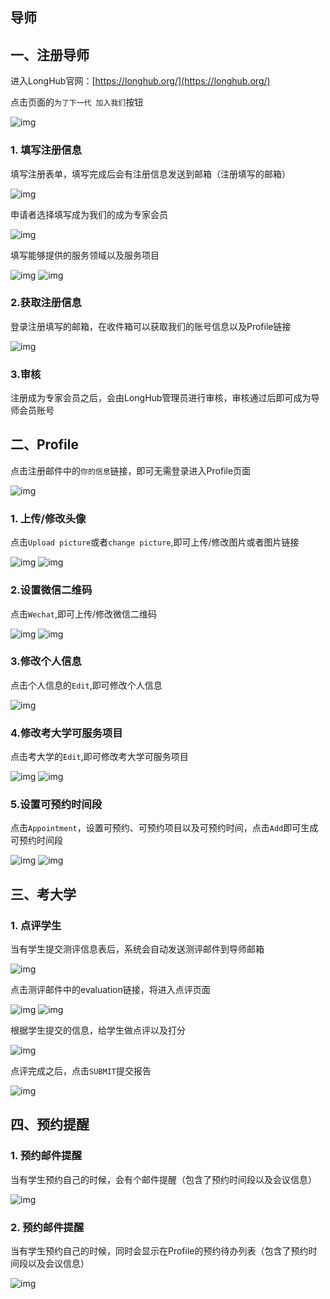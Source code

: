 ## 导师
## 一、注册导师

进入LongHub官网：[https://longhub.org/](https://longhub.org/)

点击页面的`为了下一代 加入我们`按钮

![img](../assets/0.png)

### 1. 填写注册信息

填写注册表单，填写完成后会有注册信息发送到邮箱（注册填写的邮箱）

![img](../assets/1.png)

申请者选择填写成为我们的成为专家会员

![img](../assets/2.png)

填写能够提供的服务领域以及服务项目

![img](../assets/3.png)
![img](../assets/4.png)

### 2.获取注册信息

登录注册填写的邮箱，在收件箱可以获取我们的账号信息以及Profile链接

![img](../assets/22.png)

### 3.审核

注册成为专家会员之后，会由LongHub管理员进行审核，审核通过后即可成为导师会员账号

## 二、Profile

点击注册邮件中的`你的信息`链接，即可无需登录进入Profile页面

![img](../assets/16.png)

### 1. 上传/修改头像

点击`Upload picture`或者`change picture`,即可上传/修改图片或者图片链接

![img](../assets/5.png)
![img](../assets/6.png)

### 2.设置微信二维码

点击`Wechat`,即可上传/修改微信二维码

![img](../assets/7.png)
![img](../assets/8.png)

### 3.修改个人信息

点击个人信息的`Edit`,即可修改个人信息

![img](../assets/9.png)

### 4.修改考大学可服务项目

点击考大学的`Edit`,即可修改考大学可服务项目

![img](../assets/10.png)
![img](../assets/11.png)

### 5.设置可预约时间段
点击`Appointment`，设置可预约、可预约项目以及可预约时间，点击`Add`即可生成可预约时间段

![img](../assets/12.png)
![img](../assets/13.png)

## 三、考大学

### 1. 点评学生

当有学生提交测评信息表后，系统会自动发送测评邮件到导师邮箱

![img](../assets/14.png)

点击测评邮件中的evaluation链接，将进入点评页面

![img](../assets/15.png)
![img](../assets/17.png)

根据学生提交的信息，给学生做点评以及打分

![img](../assets/18.png)

点评完成之后，点击`SUBMIT`提交报告

![img](../assets/19.png)

## 四、预约提醒

### 1. 预约邮件提醒

当有学生预约自己的时候，会有个邮件提醒（包含了预约时间段以及会议信息）

![img](../assets/20.png)

### 2. 预约邮件提醒

当有学生预约自己的时候，同时会显示在Profile的预约待办列表（包含了预约时间段以及会议信息）

![img](../assets/21.png)







